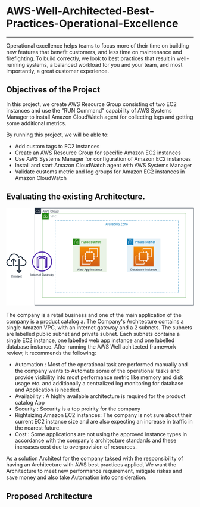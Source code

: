 # AWS-Well-Architected-Best-Practices-Operational-Excellence
---
Operational excellence helps teams to focus more of their time on building new features that benefit customers, and less time on maintenance and firefighting. To build correctly, we look to best practices that result in well-running systems, a balanced workload for you and your team, and most importantly, a great customer experience.

## Objectives of the Project
In this project, we create AWS Resource Group consisting of two EC2 instances and use the "RUN Command" capability of AWS Systems Manager to install Amazon CloudWatch agent for collecting logs and getting some additional metrics.

By running this project, we will be able to:

* Add custom tags to EC2 instances
* Create an AWS Resource Group for specific Amazon EC2 instances
* Use AWS Systems Manager for configuration of Amazon EC2 instances
* Install and start Amazon CloudWatch agent with AWS Systems Manager
* Validate customs metric and log groups for Amazon EC2 instances in Amazon CloudWatch

## Evaluating the existing Architecture.

![](https://github.com/Tolu4realluv/AWS-Well-Architected-Best-Practices-Operational-Excellence/blob/main/starting%20image.png)

The company is a retail business and one of the main application of the company is a product catalog a. The Company's  Architecture contains a single Amazon VPC, with an internet gateway and a 2 subnets. The subnets are labelled public subnet and private subnet. Each subnets contains a single EC2 instance, one labelled web app instance and one labelled database instance.
After running the AWS Well achitected framework review, it recommends the following:

* Automation : Most of the operational task are performed manually and the company wants to Automate some of the operational tasks and provide visibility into most performance metric like memory and disk usage etc. and additionally a centralized log monitoring for database  and Application is needed.
* Availability : A highly available architecture is required for the product catalog App
* Security : Security is a top proirity for the company
* Rightsizing Amazon EC2 instances: The company is not sure about their current EC2 instance size and are also expecting an increase in traffic in the nearest future.
* Cost : Some applications are not using the approved instance types in accordance with the company's architecture standards and these increases cost due to overprovision of resources.

As a solution Architect for the company taksed with the responsibility of having an Architecture with AWS best practices applied, We want the Architecture to meet new performance requirement, mitigate riskas and save money and also take Automation into consideration.

## Proposed Architecture

